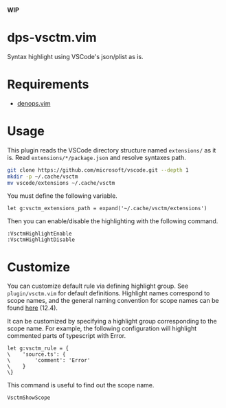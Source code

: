 **WIP**

# dps-vsctm.vim

Syntax highlight using VSCode's json/plist as is.

# Requirements

- [denops.vim](https://github.com/vim-denops/denops.vim)

# Usage

This plugin reads the VSCode directory structure named `extensions/` as it is.
Read `extensions/*/package.json` and resolve syntaxes path.

```sh
git clone https://github.com/microsoft/vscode.git --depth 1
mkdir -p ~/.cache/vsctm
mv vscode/extensions ~/.cache/vsctm
```

You must define the following variable.

```vim
let g:vsctm_extensions_path = expand('~/.cache/vsctm/extensions')
```

Then you can enable/disable the highlighting with the following command.

```vim
:VsctmHighlightEnable
:VsctmHighlightDisable
```

# Customize

You can customize default rule via defining highlight group.
See `plugin/vsctm.vim` for default definitions.
Highlight names correspond to scope names, and the general naming convention for scope names can be found [here](https://macromates.com/manual/en/language_grammars) (12.4).

It can be customized by specifying a highlight group corresponding to the scope name.
For example, the following configuration will highlight commented parts of typescript with Error.

```vim
let g:vsctm_rule = {
\    'source.ts': {
\        'comment': 'Error'
\    }
\}
```

This command is useful to find out the scope name.

```vim
VsctmShowScope
```
